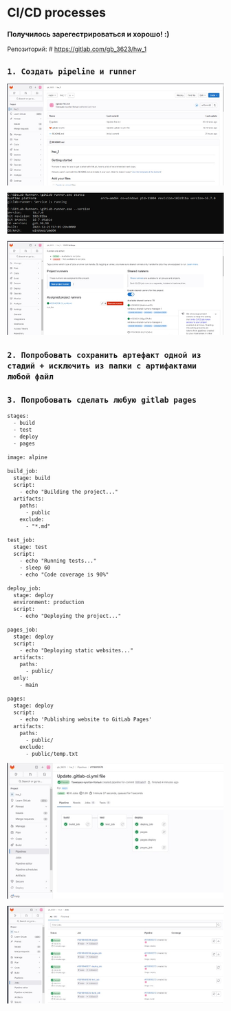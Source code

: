 # CI/CD processes

  ### Получилось зарегестрироваться и хорошо! :)
  
  Репозиторий: # https://gitlab.com/gb_3623/hw_1
  
  ## `1. Создать pipeline и runner` ##
  
  ![pipeline](https://github.com/yurtochka/CI_CD_processes/blob/main/pipeline.jpg) 
  
  
  ![runner](https://github.com/yurtochka/CI_CD_processes/blob/main/runner.jpg) 

  
  ![create_runner](https://github.com/yurtochka/CI_CD_processes/blob/main/create_runner.jpg) 
  

  ## `2. Попробовать сохранить артефакт одной из стадий + исключить из папки с артифактами любой файл` ##
  ## `3. Попробовать сделать любую gitlab pages` ##

    stages:
      - build
      - test
      - deploy
      - pages
    
    image: alpine
    
    build_job:
      stage: build
      script:
        - echo "Building the project..."
      artifacts:
        paths:
          - public
        exclude:
          - "*.md"
    
    test_job:
      stage: test
      script:
        - echo "Running tests..."
        - sleep 60
        - echo "Code coverage is 90%"
    
    deploy_job:
      stage: deploy
      environment: production
      script:
        - echo "Deploying the project..."
    
    pages_job:
      stage: deploy
      script:
        - echo "Deploying static websites..."
      artifacts:
        paths:
          - public/
      only:
        - main
    
    pages:
      stage: deploy
      script:
        - echo 'Publishing website to GitLab Pages'
      artifacts:
        paths:
          - public/
        exclude:
          - public/temp.txt

  
  ![gitlab_project](https://github.com/yurtochka/CI_CD_processes/blob/main/gitlab_project.jpg) 

  
  ![jobs](https://github.com/yurtochka/CI_CD_processes/blob/main/jobs.jpg) 
